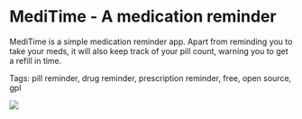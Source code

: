 MediTime - A medication reminder
===============================

MediTime is a simple medication reminder app. Apart from reminding you to take 
your meds, it will also keep track of your pill count, warning you to get a 
refill in time.


Tags: pill reminder, drug reminder, prescription reminder, free, open source, gpl

<a href="https://www.paypal.com/cgi-bin/webscr?cmd=_s-xclick&amp;hosted_button_id=QTBC4AVEYASYU" rel="nofollow"> 
	<img src="https://www.paypalobjects.com/en_US/i/btn/btn_donateCC_LG_global.gif">
</a>
